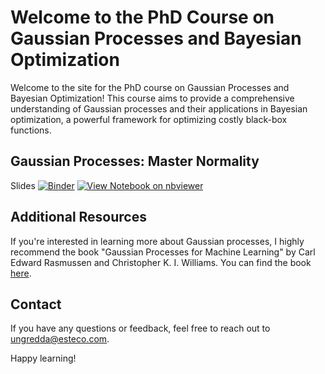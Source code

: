 # Welcome to the PhD Course on Gaussian Processes and Bayesian Optimization

Welcome to the site for the PhD course on Gaussian Processes and Bayesian Optimization! This course aims to provide a comprehensive understanding of Gaussian processes and their applications in Bayesian optimization, a powerful framework for optimizing costly black-box functions.


## Gaussian Processes: Master Normality


Slides [![Binder](https://mybinder.org/badge_logo.svg)](https://mybinder.org/v2/gh/JuanUngredda/PhD_course/HEAD?urlpath=%2Fnotebooks%2FGaussian_Processes.ipynb) [![View Notebook on nbviewer](https://img.shields.io/badge/nbviewer-slides%20-green
)](https://nbviewer.org/github/JuanUngredda/PhD_course/blob/main/Gaussian_Processes.ipynb)

## Additional Resources


If you're interested in learning more about Gaussian processes, I highly recommend the book "Gaussian Processes for Machine Learning" by Carl Edward Rasmussen and Christopher K. I. Williams. You can find the book [here](https://gaussianprocess.org/gpml/chapters/RW.pdf).



## Contact

If you have any questions or feedback, feel free to reach out to [ungredda@esteco.com](mailto:ungredda@esteco.com).

Happy learning!
